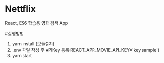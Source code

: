 # Nettflix
React, ES6 학습용 영화 검색 App

#실행방법
1. yarn install (모듈설치)
2. .env 파일 작성 후 APIKey 등록(REACT_APP_MOVIE_API_KEY='key sample')
3. yarn start